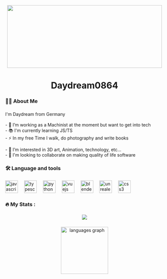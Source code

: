 <div align="center">
  <img height="200" width="492px" src="https://media3.giphy.com/media/v1.Y2lkPTc5MGI3NjExdXY1ZHdjdDQ2bnN1aG02MWY4dmVuYjgyMTRzeXhxbmhhcmltM2J5YiZlcD12MV9pbnRlcm5hbF9naWZfYnlfaWQmY3Q9Zw/f4TjiCpNemSo8/giphy.gif"  />
</div>

###

<h1 align="center">Daydream0864</h1>

###

<h3 align="left">👩‍💻  About Me</h3>

###

<p align="left">I'm Daydream from Germany<br><br>- 🔭 I’m working as a Machinist at the moment but want to get into tech<br>- 📚 I'm currently learning JS/TS<br>- ⚡ In my free Time I walk, do photography and write books</p>
- 👀 I’m interested in 3D art, Animation, technology, etc...<br>
- 💞️ I'm looking to collaborate on making quality of life software


<h3 align="left">🛠 Language and tools</h3>

###

<div align="left">
  <img src="https://cdn.jsdelivr.net/gh/devicons/devicon/icons/javascript/javascript-original.svg" height="40" alt="javascript logo"  />
  <img width="12" />
  <img src="https://cdn.jsdelivr.net/gh/devicons/devicon/icons/typescript/typescript-original.svg" height="40" alt="typescript logo"  />
  <img width="12" />
  <img src="https://cdn.jsdelivr.net/gh/devicons/devicon/icons/python/python-original.svg" height="40" alt="python logo"  />
  <img width="12" />
  <img src="https://cdn.jsdelivr.net/gh/devicons/devicon/icons/vuejs/vuejs-original.svg" height="40" alt="vuejs logo"  />
  <img width="12" />
  <img src="https://cdn.jsdelivr.net/gh/devicons/devicon/icons/blender/blender-original.svg" height="40" alt="blender logo"  />
  <img width="12" />
  <img src="https://cdn.jsdelivr.net/gh/devicons/devicon/icons/unrealengine/unrealengine-original.svg" height="40" alt="unrealengine logo"  />
  <img width="12" />
  <img src="https://cdn.jsdelivr.net/gh/devicons/devicon/icons/css3/css3-original.svg" height="40" alt="css3 logo"  />
</div>

###

<h3 align="left">🔥   My Stats :</h3>

###

<div align="center">
  <img src="https://profile-counter.glitch.me/Daydream0864/count.svg?"  />
</div>

###

<div align="center">
  <img src="https://github-readme-stats.vercel.app/api/top-langs?username=Daydream0864&locale=en&hide_title=false&layout=compact&card_width=320&langs_count=5&theme=dracula&hide_border=false&order=2" height="150" alt="languages graph"  />
</div>

###

<!---
Daydream0864/Daydream0864 is a ✨ special ✨ repository because its `README.md` (this file) appears on your GitHub profile.
You can click the Preview link to take a look at your changes.
💡Generators:
There are several online options for some readme generators with a slightly more user-friendly interface. Among the options are:

    https://profilinator.rishav.dev/
    https://profile-readme-generator.com/
    https://www.profileme.dev/
    https://rahuldkjain.github.io/gh-profile-readme-generator/

--->
